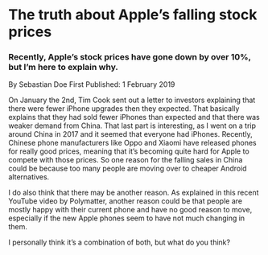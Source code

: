 # The truth about Apple’s falling stock prices
### Recently, Apple’s stock prices have gone down by over 10%, but I’m here to explain why.
By Sebastian Doe
First Published: 1 February 2019

On January the 2nd, Tim Cook sent out a letter to investors explaining that there were fewer iPhone upgrades then they expected. That basically explains that they had sold fewer iPhones than expected and that there was weaker demand from China. That last part is interesting, as I went on a trip around China in 2017 and it seemed that everyone had iPhones. Recently, Chinese phone manufacturers like Oppo and Xiaomi have released phones for really good prices, meaning that it’s becoming quite hard for Apple to compete with those prices. So one reason for the falling sales in China could be because too many people are moving over to cheaper Android alternatives.

I do also think that there may be another reason. As explained in this recent YouTube video by Polymatter, another reason could be that people are mostly happy with their current phone and have no good reason to move, especially if the new Apple phones seem to have not much changing in them.

I personally think it’s a combination of both, but what do you think?